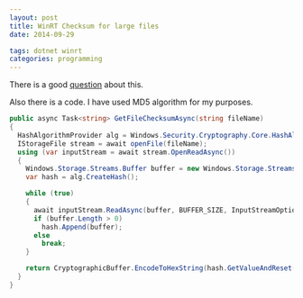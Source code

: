 ```yaml
---
layout: post
title: WinRT Checksum for large files
date: 2014-09-29

tags: dotnet winrt
categories: programming
---
```

There is a good [question](http://stackoverflow.com/questions/13534334/how-to-compute-hash-md5-or-sha-of-a-large-file-with-c-sharp-in-windows-store-a) about this.

Also there is a code. I have used MD5 algorithm for my purposes.
```cs
public async Task<string> GetFileChecksumAsync(string fileName)
{
  HashAlgorithmProvider alg = Windows.Security.Cryptography.Core.HashAlgorithmProvider.OpenAlgorithm(HashAlgorithmNames.Md5);
  IStorageFile stream = await openFile(fileName);
  using (var inputStream = await stream.OpenReadAsync())
  {
    Windows.Storage.Streams.Buffer buffer = new Windows.Storage.Streams.Buffer(BUFFER_SIZE);
    var hash = alg.CreateHash();

    while (true)
    {
      await inputStream.ReadAsync(buffer, BUFFER_SIZE, InputStreamOptions.None);
      if (buffer.Length > 0)
        hash.Append(buffer);
      else
        break;
    }

    return CryptographicBuffer.EncodeToHexString(hash.GetValueAndReset()).ToUpper();
  }
}
```
